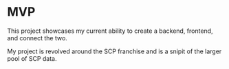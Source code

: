# MVP

This project showcases my current ability to create a backend, frontend, and connect the two.

My project is revolved around the SCP franchise and is a snipit of the larger pool of SCP data.  
